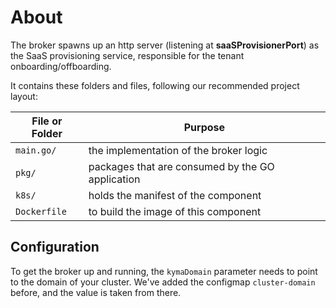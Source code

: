 # About

The broker spawns up an http server (listening at **saaSProvisionerPort**) as the SaaS provisioning service, responsible for the tenant onboarding/offboarding.

It contains these folders and files, following our recommended project layout:

File or Folder | Purpose
---------|----------
`main.go/` | the implementation of the broker logic
`pkg/` | packages that are consumed by the GO application
`k8s/` | holds the manifest of the component
`Dockerfile` | to build the image of this component


## Configuration

To get the broker up and running, the `kymaDomain` parameter needs to point to the domain of your cluster. We've added the configmap `cluster-domain` before, and the value is taken from there.

